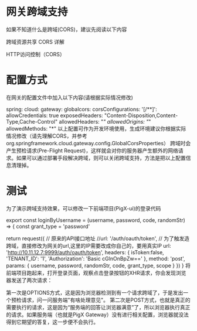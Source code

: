 # 网关跨域支持
如果不知道什么是跨域(CORS)，建议先阅读以下内容

跨域资源共享 CORS 详解

HTTP访问控制（CORS）

# 配置方式
在网关的配置文件中加入以下内容(请根据实际情况修改)

spring:
  cloud:
    gateway:
      globalcors:
        corsConfigurations:
          '[/**]':
            allowCredentials: true
            exposedHeaders: "Content-Disposition,Content-Type,Cache-Control"
            allowedHeaders: "*"
            allowedOrigins: "*"
            allowedMethods: "*"
以上配置可作为开发环境使用，生成环境建议你根据实际情况修改（请先理解CORS，并参考org.springframework.cloud.gateway.config.GlobalCorsProperties）
跨域时会产生预检请求(Pre-Flight Request)，这样就会对你的服务器产生额外的网络请求。如果可以通过部署手段解决跨域，则可以关闭跨域支持，方法是把以上配置信息清理掉。
# 测试
为了演示跨域支持效果，可以修改一下前端项目(PigX-ui)的登录代码

export const loginByUsername = (username, password, code, randomStr) => {
  const grant_type = 'password'

  return request({
    // 原来的API接口地址
    //url: '/auth/oauth/token',
    // 为了触发造跨域，直接修改为网关的url,这里的IP需要改成你自己的，要用真实IP
    url: 'http://10.11.12.7:9999/auth/oauth/token',
    headers: {
      isToken:false,
      'TENANT_ID': '1',
      'Authorization': 'Basic cGlnOnBpZw=='
    },
    method: 'post',
    params: { username, password, randomStr, code, grant_type, scope }
  })
}
将前端项目跑起来，打开登录页面，观察点击登录按钮的XHR请求，你会发现浏览器发送了两次请求：

第一次是OPTIONS方式，这是因为浏览器检测到有一个请求跨域了，于是发出一个预检请求，问一问服务端"有啥处理意见"。
第二次是POST方式，也就是真正的需要执行的请求，这是因为“服务端的回答让浏览器满意”了，所以浏览器执行真正的请求。如果服务端（也就是PigX Gateway）没有进行相关配置，浏览器就没法得到它期望的答复，这一步便不会执行。
